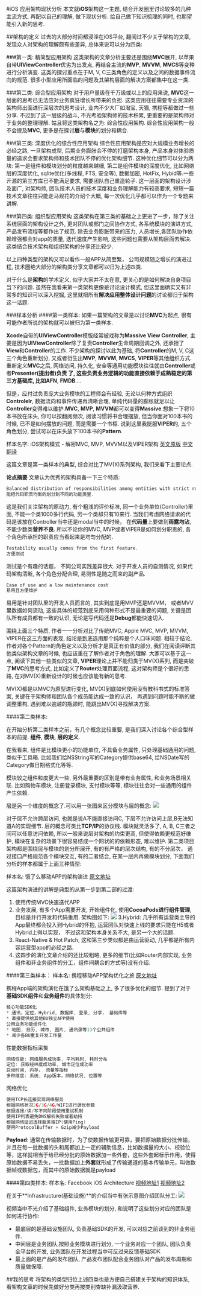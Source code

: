 #iOS 应用架构现状分析
本文就**iOS**架构这一主题, 结合开发圈里讨论较多的几种主流方式, 再配以自己的理解, 做下现状分析. 给自己做下知识梳理的同时, 也期望能引入新的思考.

##架构的定义
过去的大部分时间都浸淫在iOS平台, 翻阅过不少关于架构的文章, 发现众人对架构的理解颇有些差异, 总体来说可以分为四类:

###第一类: 精简型应用架构
这类架构的文章分析主要还是围绕**MVC**展开, 以苹果自带**UIViewController**优劣为出发点, 再结合主流的**MVP**, **MVVM**, **MVCS**等变种进行分析演变. 这类的探讨重点在于M, V, C三类角色的定义以及之间的数据事件流向的规范. 很多小型应用所面临的问题及其架构层面的解决方案都集中在这一类. 

###第二类: 综合型应用架构
对于用户量级在千万级或以上的应用来说, **MVC**这一层面的思考已无法应对业务疯狂增长所带来的负担. 这类应用往往需要专业资深的架构师出面进行深层次的思考设计, 业内不少大厂如淘宝, 天猫, 携程等都做过一些分享. 不过到了这一层级的战斗, 不光考验架构师的技术积累, 更重要的是架构师对于业务的整理理解. 姑且将这类架构名之为: 综合性应用架构. 综合性应用架构一般不会提及**MVC**, 更多是在探讨**层**与**模块**的划分和耦合.

###第三类: 深度优化的综合性应用架构
综合性应用架构是应对大规模业务增长的必经之路, 一旦架构成型, 后期业务膨胀会不停的打磨架构本身, 产品本身对体验质量的追求会要求架构师和技术团队不停的优化架构细节. 这种优化细节可以分为两块: 第一是组件和模块划分的粒度越来越细, 第二是组件模块的深度优化, 比如网络层的深度优化, sqlite优化(多线程, FTS, 安全等), 数据加密, HotFix, Hybid等.一些开源的第三方库已不能满足要求, 需要团队自己重造轮子. 这一层面的架构设计涉及面广, 对架构师, 团队技术人员的技术深度和业务理解能力有较高要求, 短短一篇技术文章往往只能走马观花的介绍个大概, 每一次优化几乎都可以作为一个专题来讲解.

###第四类: 组织型应用架构
这类架构在第三类的基础之上更进了一步，除了关注系统层面的架构设计之外, 更对团队或部门之间协作方式, 各系统模块的演进方式,产品发布流程等都作出了规范. 除去业务膨胀带来的压力, 人员增长,各团队协作依赖增强都会对app的质量, 迭代速度产生影响, 这些问题也需要从架构层面去解决. 这类结合技术架构和组织架构的分享还比较少.

以上四种类型的架构又可以看作一般APP从简至繁， 公司规模随之增长的演进过程, 技术圈绝大部分的架构类分享文章都可以归为上述四类.

对于什么是**架构**的学术定义, 似乎大家并不太在意, 更关心的是如何解决自身项目当下的问题. 虽然在我看来第一类架构更像是讨论设计模式, 但这里面确实又有非常多的知识可以深入挖掘, 这里就把所有**解决应用整体设计问题**的讨论都归于架构这一话题.

###样本分析
####第一类样本:
如果一篇架构的文章是以讨论**MVC**为起点, 很有可能作者所说的架构就可以被归为第一类样本.

**Xcode**自带的**UIViewController**模版经常被戏称为**Massive View Controller**, 主要是因为**UIViewController**除了复责**Controller**生命周期回调之外, 还承担了**View**和**Controller**的工作. 不少架构的探讨以此为基础, 将**Controller**的M, V, C这三个角色重新划分, 又或者衍生出**MVP**, **MVVM**, **MVCS**, **VIPER**等其他组织方式. 重新定义**MVC**之后, 网络访问, 持久化, 安全等通用功能模块往往就由**Controller**或者**Presenter(提出者)**负责
了, 这些负责业务逻辑的功能直接依赖于成熟稳定的第三方基础库, 比如**AFN**, **FMDB**....

但是，应付过负责庞大业务模块的工程师会有经验, 无论以何种方式组织**Controlelr**, 数据流向和事件传递再清晰合理, 单纯代码量的膨胀就足以让**Controller**变得难以维护.**MVC**, **MVP**, **MVVM**都可以变得**Massive**.想象一下将10本书放在床头, 你可以按翻阅频次, 阅读习惯将书合理摆放, 但当你面对100本书的时候, 已不是如何摆放的问题, 而是需要一个书柜. 说到这里我挺服**VIPER**的, 五个角色划分, 尝试可以在床头放下100本书的**Pattern**.

样本名字: iOS架构模式 - 解密MVC, MVP, MVVM以及VIPER架构
[英文原版](https://medium.com/ios-os-x-development/ios-architecture-patterns-ecba4c38de52) [中文翻译](http://ios.jobbole.com/83727/)

这篇文章是第一类样本的典型, 综合对比了MV(X)系列架构, 我们来看下主要论点.
 
**论点摘要**
文章认为优秀的架构具备一下三个特质: 

```c
Balanced distribution of responsibilities among entities with strict roles. 
能把代码职责均衡的划分到不同的功能类里.
```

这是我们关注架构的原动力, 有个粗浅的评价标准, 同一个业务单位(Controller)里面, 不能一个类1000多行代码, 另一个类却只有10来行. 当我们考虑网络请求的代码是该放在Controller当中还是modal当中的时候， 在**代码量**上要做到**雨露均沾**, 不能少数类**营养不良**. 所以不论你的MVC, MVP或者VIPER是如何划分职责的, 各个角色所承担的职责应当看起来是均匀分配的.


```c
Testability usually comes from the first feature.
方便测试
```

测试是个有趣的话题， 不同公司实践差异很大. 对于开发人员的自测情况, 如果代码架构清晰, 各个角色分配合理, 易测性是随之而来的副产品.


```c
Ease of use and a low maintenance cost
易用且方便维护
```

易用是针对团队里的开发人员而言的, 其实到底是用MVP还是MVVM， 或者MVV里数据如何流动, 这些具体的规范到底采用何种形式不是最重要的问题, 关键是团队所有成员都有一致的认识, 无论是写代码还是**Debug**都能快速切入.

围绕上面三个特质, 作者一一分析对比了传统MVC, Apple MVC, MVP, MVVM, VIPER在这三方面的表现, 结论是到底选用那个纯粹是个人口味问题. 相较于结论, 作者对各个Pattern的角色定义以及分析才是真正有价值的部分, 我们在阅读评断其他类似架构文章的时候, 也应该重在了解作者对于角色的理解. 大家可以基于这一点, 阅读下其他一些类似的文章, **VIPER**理论上并不能归类于MV(X)系列, 而是突破了**MVC**的思考方式, 比如定义了**Router**处理页面流程, 这对架构师是个很好的思路, 在对MV(X)重新设计的时候也应该能有新的思考.

MV(X)都是以MVC为原型进行变化, MV(X)到底如何使用没有教科书式的标准答案, 关键在于架构师和团队各个成员能达成一致的认识， 再遇到问题时能不断的做调整重构, 遇到难以逾越的瓶颈时, 能跳出MV(X)寻找解决方案.

####第二类样本:

在开始分析第二类样本之前，有几个概念比较重要, 是我们深入讨论各个综合型样本的前提. **组件**, **模块**, **层的定义**.

在我看来, 组件是比模块更小的功能单位, 不具备业务属性, 只处理基础通用的问题, 类似于工具箱. 比如我们给NSString写的Category提供base64, 给NSDate写的Category做日期格式化等等.

模块较之组件粒度更大一些, 另外最重要的区别是带有业务属性, 和业务场景相关联. 比如购物车模块, 注册登录模块, 支付模块等等, 模块往往会对一些通用的组件产生依赖.

层是另一个维度的概念了.可以用一张图来区分模块与层的概念:
![](https://ws1.sinaimg.cn/large/006tKfTcgy1frl0wg2l2lj30et07ut8j.jpg)

对于层不允许跨层访问, 也就是说A不能直接访问C, 下层不允许访问上层,B无法知道A的实现细节. 层的概念可类比**TCP/IP**的协议栈. 模块就灵活多了, A, B, C三者之间可以任意访问依赖, 所以一般来说层对架构的约束更高, 但使得依赖更规范好维护, 模块在复杂的场景下很容易结成一个网状的的依赖形态, 难以维护. 第二类项目架构都是围绕层与模块的划分所展开, 有的有严格的层次结构, 有的不分层次， 通过接口严格规范各个模块交互, 有的二者结合, 在某一层内再做模块划分, 下面我们分析的样本都属于上面三种情型:

样本名: 饿了么移动APP的架构演进
[原文地址](https://www.jianshu.com/p/2141fb0dc62c)

这篇架构演进的讲解是典型的从第一步到第二部的过渡:
1. 使用传统MVC快速迭代APP
2. 业务发展, 有多个App需要开发, 开始组件化, 使用**CocoaPods进行组件管理**, 目标是并行开发和代码重用. 架构图如下:
![](https://ws4.sinaimg.cn/large/006tKfTcgy1frl19lr71nj30ku0efaaw.jpg)
3.Hybrid: 几乎所有运营类主导的App最终都会投入到Hybrid的怀抱, 运营团队对快速上线的要求只能在H5或者Hybrid上得以实现， 不过这和架构本身关系不大, 是另一个大的话题.
4. React-Native & Hot Patch, 这和第三步类似都是由运营驱动, 几乎都是所有内容运营型app的必经之路.
5. 这四步的演化文章介绍的还比较粗略, 更多的细节(比如Router内部实现, 业务组件和非业务组件的分工，组件间耦合的方式等)没有介绍.

####第三类样本：
样本名: 携程移动APP架构优化之旅
[原文地址](http://www.docin.com/p-1399719859.html)

携程App端的架构演化在饿了么架构基础之上, 多了很多优化的细节.
提到了对于**基础SDK组件**和**业务组件**的具体划分:

```c
核心功能SDK化
* 通讯，定位，Hybrid, 数据库, 登录, 分享， 基础库等
* 直接提供给其他BU独立APP使用
公用业务功能组件化
* 地图, 日历, 城市, 图片, 通讯录等13个公共组件
* 减少各BU重复开发工作量
```

性能数据指标采集
```c
网络性能: 网络服务成功率, 平均耗时, 耗时分布
定位: 获取经纬度成功率, 城市定位成功率
启动时间, 内存， 流量等指标
多种维度: 系统, App版本，网络状况, 位置等
```
网络优化

```c
使用TCP长连接实现网络服务
根据网络状况2G/3G/4G/WIFI进行调优参数
根据连接/读/写不同阶段使用重试机制
使用IP列表避免DNS解析失败或者劫持
根据网络延迟选择服务端IP(使用Ping)
使用ProtocolBuffer + Gzip减少Payload
```

**Payload**: 通常在传输数据时，为了使数据传输更可靠，要把原始数据分批传输，并且在每一批数据的头和尾都加上一定的辅助信息，比如数据量的大小、校验位等，这样就相当于给已经分批的原始数据加一些外套，这些外套起标示作用，使得原始数据不易丢失，一批数据加上**外套**就形成了传输通道的基本传输单元，叫做数据帧或数据包，而其中的原始数据就是payload

####第四类样本:
样本名: Facebook iOS Architecture
[视频地址1](https://code.facebook.com/videos/232867676889263/facebook-s-ios-infrastructure-mobile-scale/)
[视频地址2](https://www.youtube.com/watch?v=mLSeEoC6GjU)

在关于**Infrastructure(基础设施)**的介绍当中有张示意图介绍团队分工:
![](https://ws1.sinaimg.cn/large/006tKfTcgy1frl1xxfkegj30f207cdga.jpg)

视频当中不光介绍了基础组件, 业务模块的划分, 和说明了这些划分对应的团队是如何进行协作:
* 最底层的是基础设施团队, 负责基础SDK的开发, 可以对应之前谈到的非业务组件.
* 中间层是业务团队,按照业务模块进行划分, 一个业务对应一个团队, 团队负责全平台的开发, 业务团队在开发过程当中可反过来反馈基础SDK
* 最上面的是产品的发布团队, 产品发布团队配合业务团队对产品的发布周期和质量做保障.

##我的思考
将架构的类型归位上述四类也是方便自己搭建关于架构的知识体系, 看架构文章的时候先做好分类再按类别查缺补漏汲取营养. 



